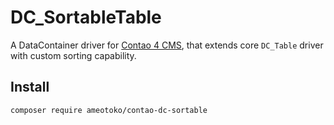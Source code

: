 # DC_SortableTable

A DataContainer driver for [Contao 4 CMS][1], that extends core `DC_Table` driver with custom sorting capability.

## Install

```bash
composer require ameotoko/contao-dc-sortable
```

[1]: https://contao.org
